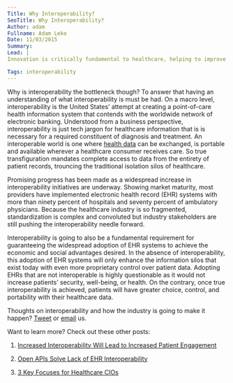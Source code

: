 ```yaml
---
Title: Why Interoperability?
SeoTitle: Why Interoperability?
Author: adam
Fullname: Adam Leko
Date: 11/03/2015
Summary: 
Lead: |
Innovation is critically fundamental to healthcare, helping to improve the quality of patient care and enhance workflows. Despite that, a rudimentary cultural change is needed across the industry to fully embrace innovation. This incorporation will create collaborations to polish present processes with a patient-centric mindset. And there is an extraordinary amount of these [innovative collaborations](https://catalyze.io/solutions/enterprise-innovation) happening across the country already. Influencing creative solutions to complex problems, startups and healthcare innovators are working to manage the challenges the industry is facing. However, the difficulty of achieving interoperability still remains the bottleneck that is hindering real breakthroughs.

Tags: interoperability
---
```

Why is interoperability the bottleneck though? To answer that having an understanding of what interoperability is must be had.  On a macro level, interoperability is the United States’ attempt at creating a point-of-care health information system that contends with the worldwide network of electronic banking. Understood from a business perspective, interoperability is just tech jargon for healthcare information that is is necessary for a required constituent of diagnosis and treatment. An interoperable world is one where [health data](https://catalyze.io/solutions/data-integration-control) can be exchanged, is portable and available wherever a healthcare consumer receives care. So true transfiguration mandates complete access to data from the entirety of patient records, trouncing the traditional isolation silos of healthcare.

Promising progress has been made as a widespread increase in interoperability initiatives are underway. Showing market maturity, most providers have implemented electronic health record (EHR) systems with more than ninety percent of hospitals and seventy percent of ambulatory physicians. Because the healthcare industry is so fragmented, standardization is complex and convoluted but industry stakeholders are still pushing the interoperability needle forward.

Interoperability is going to also be a fundamental requirement for guaranteeing the widespread adoption of EHR systems to achieve the economic and social advantages desired. In the absence of interoperability, this adoption of EHR systems will only enhance the information silos that exist today with even more proprietary control over patient data. Adopting EHRs that are not interoperable is highly questionable as it would not increase patients’ security, well-being, or health. On the contrary, once true interoperability is achieved, patients will have greater choice, control, and portability with their healthcare data. 

Thoughts on interoperability and how the industry is going to make it happen? [Tweet](https://twitter.com/catalyzeio) or [email](https://catalyze.io/blog/hello@catalyze.io) us.

Want to learn more? Check out these other posts:

1. [Increased Interoperability Will Lead to Increased Patient Engagement](https://catalyze.io/blog/increased-interoperability-will-lead-to-increased-patient-engagement)

2. [Open APIs Solve Lack of EHR Interoperability](https://catalyze.io/blog/open-apis-solve-lack-of-ehr-interoperability)

3. [3 Key Focuses for Healthcare CIOs](https://catalyze.io/blog/three-key-focuses-for-healthcare-cios)
